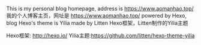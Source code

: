 This is my personal blog homepage, address is https://www.aomanhao.top/
我的个人博客主页，网址是 https://www.aomanhao.top/
powered by Hexo, blog Hexo's theme is Yilia made by Litten 
Hexo框架，Litten制作的Yilia主题

Hexo框架: http://hexo.io/
Yilia主题:https://github.com/litten/hexo-theme-yilia
